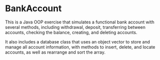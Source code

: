 # BankAccount
This is a Java OOP exercise that simulates a functional bank account with several methods, including withdrawal, deposit, transferring between accounts, checking the balance, creating, and deleting accounts.

It also includes a database class that uses an object vector to store and manage all account information, with methods to insert, delete, and locate accounts, as well as rearrange and sort the array.
